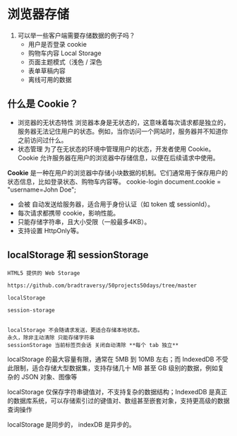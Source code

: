 # 浏览器存储

1. 可以举一些客户端需要存储数据的例子吗？
    - 用户是否登录
        cookie
    - 购物车内容
        Local Storage
    - 页面主题模式（浅色 / 深色
    - 表单草稿内容
    - 离线可用的数据

## 什么是 Cookie？
   
- 浏览器的无状态特性
浏览器本身是无状态的，这意味着每次请求都是独立的，服务器无法记住用户的状态。例如，当你访问一个网站时，服务器并不知道你之前访问过什么。
- 状态管理
为了在无状态的环境中管理用户的状态，开发者使用 Cookie。Cookie 允许服务器在用户的浏览器中存储信息，以便在后续请求中使用。

**Cookie** 是一种在用户的浏览器中存储小块数据的机制。它们通常用于保存用户的状态信息，比如登录状态、购物车内容等。
cookie-login
document.cookie = "username=John Doe";

- 会被 自动发送给服务器，适合用于身份认证（如 token 或 sessionId）。
- 每次请求都携带 cookie，影响性能。
- 只能存储字符串，且大小受限（一般最多4KB）。
- 支持设置 HttpOnly等。

## localStorage 和 sessionStorage
    HTML5 提供的 Web Storage

    https://github.com/bradtraversy/50projects50days/tree/master

    localStorage 

    session-storage


    localStorage 不会随请求发送，更适合存储本地状态。
    永久，除非主动清除 只能存储字符串
    sessionStorage 当前标签页会话 关闭自动清除 **每个 tab 独立**

localStorage 的最大容量有限，通常在 5MB 到 10MB 左右；而 IndexedDB 不受此限制，适合存储大型数据集，支持存储几十 MB 甚至 GB 级别的数据，例如复杂的 JSON 对象、图像等

localStorage 仅保存字符串键值对，不支持复杂的数据结构；IndexedDB 是真正的数据库系统，可以存储索引过的键值对、数组甚至嵌套对象，支持更高级的数据查询操作

localStorage 是同步的， indexDB 是异步的。

